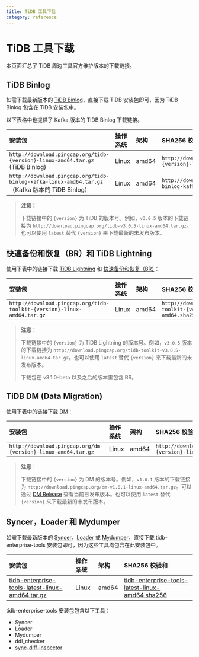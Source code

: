 ```yaml
---
title: TiDB 工具下载
category: reference
---
```


# TiDB 工具下载

本页面汇总了 TiDB 周边工具官方维护版本的下载链接。

## TiDB Binlog

如需下载最新版本的 [TiDB Binlog](/v3.1/reference/tidb-binlog/overview.md)，直接下载 TiDB 安装包即可，因为 TiDB Binlog 包含在 TiDB 安装包中。

以下表格中也提供了 Kafka 版本的 TiDB Binlog 下载链接。

| 安装包 | 操作系统 | 架构 | SHA256 校验和 |
|:---|:---|:---|:---|
| `http://download.pingcap.org/tidb-{version}-linux-amd64.tar.gz` (TiDB Binlog) | Linux | amd64 | `http://download.pingcap.org/tidb-{version}-linux-amd64.sha256` |
| `http://download.pingcap.org/tidb-binlog-kafka-linux-amd64.tar.gz`（Kafka 版本的 TiDB Binlog）| Linux | amd64 | `http://download.pingcap.org/tidb-binlog-kafka-linux-amd64.sha256` |

> **注意：**
>
> 下载链接中的 `{version}` 为 TiDB 的版本号。例如，`v3.0.5` 版本的下载链接为 `http://download.pingcap.org/tidb-v3.0.5-linux-amd64.tar.gz`。也可以使用 `latest` 替代 `{version}` 来下载最新的未发布版本。

##  快速备份和恢复（BR）和 TiDB Lightning

使用下表中的链接下载 [TiDB Lightning](/v3.1/reference/tools/tidb-lightning/overview.md) 和 [快速备份和恢复（BR）](/v3.1/how-to/maintain/backup-and-restore/br.md)：

| 安装包 | 操作系统 | 架构 | SHA256 校验和 |
|:---|:---|:---|:---|
| `http://download.pingcap.org/tidb-toolkit-{version}-linux-amd64.tar.gz` | Linux | amd64 | `http://download.pingcap.org/tidb-toolkit-{version}-linux-amd64.sha256` |

> **注意：**
>
> 下载链接中的 `{version}` 为 TiDB Lightning 的版本号。例如，`v3.0.5` 版本的下载链接为 `http://download.pingcap.org/tidb-toolkit-v3.0.5-linux-amd64.tar.gz`。也可以使用 `latest` 替代 `{version}` 来下载最新的未发布版本。
>
> 下载包在 v3.1.0-beta 以及之后的版本里包含 BR。

## TiDB DM (Data Migration)

使用下表中的链接下载 [DM](/v3.1/reference/tools/data-migration/overview.md)：

| 安装包 | 操作系统 | 架构 | SHA256 校验和 |
|:---|:---|:---|:---|
| `http://download.pingcap.org/dm-{version}-linux-amd64.tar.gz` | Linux | amd64 | `http://download.pingcap.org/dm-{version}-linux-amd64.sha256` |

> **注意：**
>
> 下载链接中的 `{version}` 为 DM 的版本号。例如，`v1.0.1` 版本的下载链接为 `http://download.pingcap.org/dm-v1.0.1-linux-amd64.tar.gz`。可以通过 [DM Release](https://github.com/pingcap/dm/releases) 查看当前已发布版本。也可以使用 `latest` 替代 `{version}` 来下载最新的未发布版本。

## Syncer，Loader 和 Mydumper

如需下载最新版本的 [Syncer](/v3.1/reference/tools/syncer.md)，[Loader](/v3.1/reference/tools/loader.md) 或 [Mydumper](/v3.1/reference/tools/mydumper.md)，直接下载 tidb-enterprise-tools 安装包即可，因为这些工具均包含在此安装包中。

| 安装包 | 操作系统 | 架构 | SHA256 校验和 |
|:---|:---|:---|:---|
| [tidb-enterprise-tools-latest-linux-amd64.tar.gz](http://download.pingcap.org/tidb-enterprise-tools-latest-linux-amd64.tar.gz) | Linux | amd64 | [tidb-enterprise-tools-latest-linux-amd64.sha256](http://download.pingcap.org/tidb-enterprise-tools-latest-linux-amd64.sha256) |

tidb-enterprise-tools 安装包包含以下工具：

- Syncer
- Loader
- Mydumper
- ddl_checker
- [sync-diff-inspector](/v3.1/reference/tools/sync-diff-inspector/overview.md)

